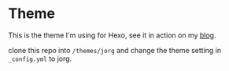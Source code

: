# Theme

This is the theme I'm using for Hexo, see it in action on my [blog](http://jorg.thuijls.net).

clone this repo into `/themes/jorg` and change the theme setting in `_config.yml` to jorg. 